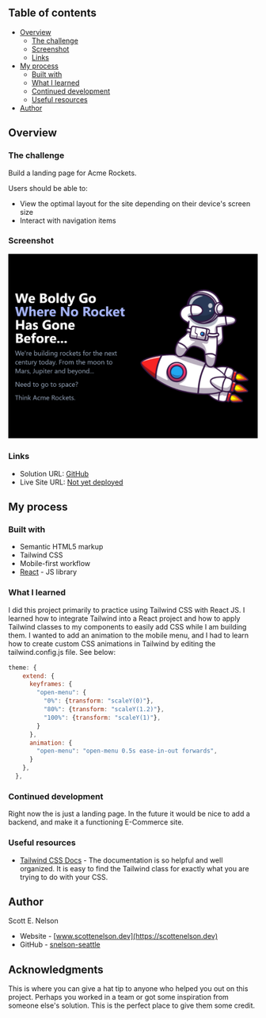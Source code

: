 ## Table of contents

- [Overview](#overview)
  - [The challenge](#the-challenge)
  - [Screenshot](#screenshot)
  - [Links](#links)
- [My process](#my-process)
  - [Built with](#built-with)
  - [What I learned](#what-i-learned)
  - [Continued development](#continued-development)
  - [Useful resources](#useful-resources)
- [Author](#author)

## Overview

### The challenge
Build a landing page for Acme Rockets. 

Users should be able to:

- View the optimal layout for the site depending on their device's screen size
- Interact with navigation items

### Screenshot

![Application Screenshot](./screenshot.png)

### Links

- Solution URL: [GitHub](https://github.com/snelson-seattle/tailwindcss-landing-page)
- Live Site URL: [Not yet deployed]()

## My process

### Built with

- Semantic HTML5 markup
- Tailwind CSS
- Mobile-first workflow
- [React](https://reactjs.org/) - JS library

### What I learned

I did this project primarily to practice using Tailwind CSS with React JS. I learned how to integrate Tailwind into a React project and how to apply Tailwind classes to my components to easily add CSS while I am building them. I wanted to add an animation to the mobile menu, and I had to learn how to create custom CSS animations in Tailwind by editing the tailwind.config.js file. See below:

```js
theme: {
    extend: {
      keyframes: {
        "open-menu": {
          "0%": {transform: "scaleY(0)"},
          "80%": {transform: "scaleY(1.2)"},
          "100%": {transform: "scaleY(1)"},          
        }
      },
      animation: {
        "open-menu": "open-menu 0.5s ease-in-out forwards",
      }
    },
  },
```

### Continued development

Right now the is just a landing page. In the future it would be nice to add a backend, and make it a functioning E-Commerce site.

### Useful resources

- [Tailwind CSS Docs](https://tailwindcss.com/docs/) - The documentation is so helpful and well organized. It is easy to find the Tailwind class for exactly what you are trying to do with your CSS.

## Author
Scott E. Nelson
- Website - [www.scottenelson.dev](https://scottenelson.dev)
- GitHub - [snelson-seattle](https://github.com/snelson-seattle)

## Acknowledgments

This is where you can give a hat tip to anyone who helped you out on this project. Perhaps you worked in a team or got some inspiration from someone else's solution. This is the perfect place to give them some credit.
